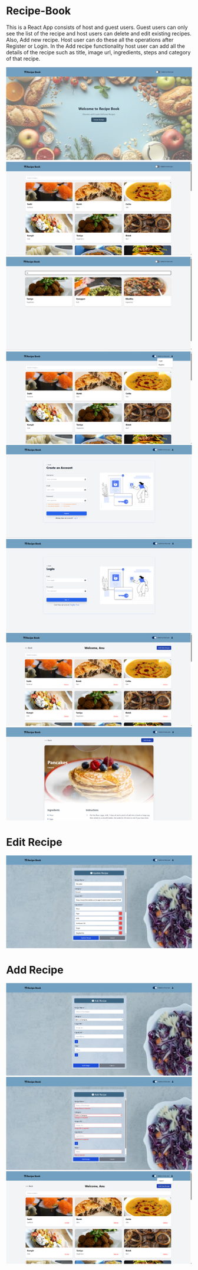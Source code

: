 # Recipe-Book

This is a React App consists of host and guest users. Guest users can only see the list of the recipe and host users can delete and edit existing recipes. Also, Add new recipe. Host user can do these all the operations after Register or Login. In the Add recipe functionality host user can add all the details of the recipe such as title, image url, 
ingredients, steps and category of that recipe.

![alt text](image.png)
![alt text](image-1.png)
![alt text](image-2.png)
![alt text](image-3.png)
![alt text](image-10.png)
![alt text](image-11.png)
![alt text](image-4.png)
![alt text](image-5.png)
# Edit Recipe
![alt text](image-6.png)
# Add Recipe
![alt text](image-7.png)
![alt text](image-8.png)
![alt text](image-9.png)